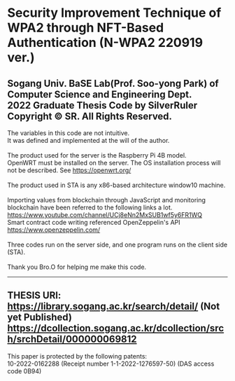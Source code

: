 # Security Improvement Technique of WPA2 through NFT-Based Authentication (N-WPA2 220919 ver.)<br/>
Sogang Univ. BaSE Lab(Prof. Soo-yong Park) of Computer Science and Engineering Dept.<br/>
2022 Graduate Thesis Code by SilverRuler <br/>
Copyright © SR. All Rights Reserved. <br/>
-------------------------------------
The variables in this code are not intuitive.<br/>
It was defined and implemented at the will of the author.<br/>
<br/>
The product used for the server is the Raspberry Pi 4B model.<br/>
OpenWRT must be installed on the server. The OS installation process will not be described. See https://openwrt.org/<br/>
<br/>
The product used in STA is any x86-based architecture window10 machine.<br/>
<br/>
Importing values from blockchain through JavaScript and monitoring blockchain have been referred to the following links a lot.<br/> https://www.youtube.com/channel/UCj8eNn2MxSUB1wf5y6FR1WQ<br/>
Smart contract code writing referenced OpenZeppelin's API<br/> https://www.openzeppelin.com/<br/>
<br/>
Three codes run on the server side, and one program runs on the client side (STA).<br/>
<br/>
Thank you Bro.O for helping me make this code.<br/>

-------------------------------------
THESIS URl: <br/>
https://library.sogang.ac.kr/search/detail/ (Not yet Published) <br/>
https://dcollection.sogang.ac.kr/dcollection/srch/srchDetail/000000069812
---------------------------------------------------------------------------
This paper is protected by the following patents: <br/>
10-2022-0162288 (Receipt number 1-1-2022-1276597-50) (DAS access code 0B94)
